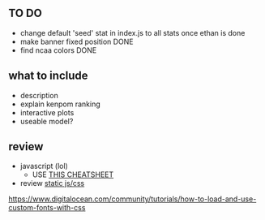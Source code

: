 ## TO DO
- change default 'seed' stat in index.js to all stats once ethan is done
- make banner fixed position DONE
- find ncaa colors DONE



## what to include 
- description
- explain kenpom ranking
- interactive plots
- useable model?

## review 
- javascript (lol)
    - USE [THIS CHEATSHEET](https://www.freemote.com/javascript-cheat-sheet)
- review [static js/css](../top_songs_project/)



https://www.digitalocean.com/community/tutorials/how-to-load-and-use-custom-fonts-with-css
